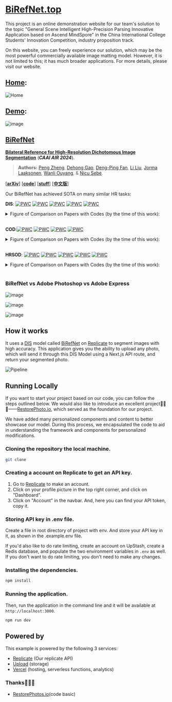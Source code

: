 # [BiRefNet.top](https://www.birefnet.top)
This project is an online demonstration website for our team's solution to the topic "General Scene Intelligent High-Precision Parsing Innovative Application based on Ascend MindSpore" in the China International College Students' Innovation Competition, industry proposition track. 

On this website, you can freely experience our solution, which may be the most powerful commercially available image matting model. However, it is not limited to this; it has much broader applications. For more details, please visit our website.

## [Home](https://www.birefnet.top):

![Home](https://github.com/Wenjun-Ji/DIS/assets/128712119/14948028-ba16-48be-9ec7-696499f8a552)

## [Demo](https://www.birefnet.top/segment):

![image](https://github.com/Wenjun-Ji/DIS/assets/128712119/85b7aa58-ad94-4103-91f9-f0269d56a887)

## [BiRefNet](https://github.com/ZhengPeng7/BiRefNet) 

[**Bilateral Reference for High-Resolution Dichotomous Image Segmentation**](https://arxiv.org/pdf/2401.03407.pdf) (___CAAI AIR 2024___).

> **Authors:**
> [Peng Zheng](https://scholar.google.com/citations?user=TZRzWOsAAAAJ),
> [Dehong Gao](https://scholar.google.com/citations?user=0uPb8MMAAAAJ),
> [Deng-Ping Fan](https://scholar.google.com/citations?user=kakwJ5QAAAAJ),
> [Li Liu](https://scholar.google.com/citations?user=9cMQrVsAAAAJ),
> [Jorma Laaksonen](https://scholar.google.com/citations?user=qQP6WXIAAAAJ),
> [Wanli Ouyang](https://scholar.google.com/citations?user=pw_0Z_UAAAAJ), &
> [Nicu Sebe](https://scholar.google.com/citations?user=stFCYOAAAAAJ).

[[**arXiv**](https://arxiv.org/abs/2401.03407)] [[**code**](https://github.com/ZhengPeng7/BiRefNet)] [[**stuff**](https://drive.google.com/drive/folders/1s2Xe0cjq-2ctnJBR24563yMSCOu4CcxM)]  [[**中文版**](https://drive.google.com/file/d/1aBnJ_R9lbnC2dm8dqD0-pzP2Cu-U1Xpt/view?usp=drive_link)] 

Our BiRefNet has achieved SOTA on many similar HR tasks:

**DIS**: [![PWC](https://img.shields.io/endpoint.svg?url=https://paperswithcode.com/badge/bilateral-reference-for-high-resolution/dichotomous-image-segmentation-on-dis-te1)](https://paperswithcode.com/sota/dichotomous-image-segmentation-on-dis-te1?p=bilateral-reference-for-high-resolution) [![PWC](https://img.shields.io/endpoint.svg?url=https://paperswithcode.com/badge/bilateral-reference-for-high-resolution/dichotomous-image-segmentation-on-dis-te2)](https://paperswithcode.com/sota/dichotomous-image-segmentation-on-dis-te2?p=bilateral-reference-for-high-resolution) [![PWC](https://img.shields.io/endpoint.svg?url=https://paperswithcode.com/badge/bilateral-reference-for-high-resolution/dichotomous-image-segmentation-on-dis-te3)](https://paperswithcode.com/sota/dichotomous-image-segmentation-on-dis-te3?p=bilateral-reference-for-high-resolution) [![PWC](https://img.shields.io/endpoint.svg?url=https://paperswithcode.com/badge/bilateral-reference-for-high-resolution/dichotomous-image-segmentation-on-dis-te4)](https://paperswithcode.com/sota/dichotomous-image-segmentation-on-dis-te4?p=bilateral-reference-for-high-resolution) [![PWC](https://img.shields.io/endpoint.svg?url=https://paperswithcode.com/badge/bilateral-reference-for-high-resolution/dichotomous-image-segmentation-on-dis-vd)](https://paperswithcode.com/sota/dichotomous-image-segmentation-on-dis-vd?p=bilateral-reference-for-high-resolution)

<details><summary>Figure of Comparison on Papers with Codes (by the time of this work):</summary><p>
<img src="https://drive.google.com/thumbnail?id=1DLt6CFXdT1QSWDj_6jRkyZINXZ4vmyRp&sz=w1620" />
<img src="https://drive.google.com/thumbnail?id=1gn5GyKFlJbMIkre1JyEdHDSYcrFmcLD0&sz=w1620" />
<img src="https://drive.google.com/thumbnail?id=16CVYYOtafEeZhHqv0am2Daku1n_exMP6&sz=w1620" />
<img src="https://drive.google.com/thumbnail?id=10K45xwPXmaTG4Ex-29ss9payA9yBnyLn&sz=w1620" />
<img src="https://drive.google.com/thumbnail?id=16EuyqKFJOqwMmagvfnbC9hUurL9pYLLB&sz=w1620" />
</details>
<br />

**COD**:[![PWC](https://img.shields.io/endpoint.svg?url=https://paperswithcode.com/badge/bilateral-reference-for-high-resolution/camouflaged-object-segmentation-on-cod)](https://paperswithcode.com/sota/camouflaged-object-segmentation-on-cod?p=bilateral-reference-for-high-resolution) [![PWC](https://img.shields.io/endpoint.svg?url=https://paperswithcode.com/badge/bilateral-reference-for-high-resolution/camouflaged-object-segmentation-on-nc4k)](https://paperswithcode.com/sota/camouflaged-object-segmentation-on-nc4k?p=bilateral-reference-for-high-resolution) [![PWC](https://img.shields.io/endpoint.svg?url=https://paperswithcode.com/badge/bilateral-reference-for-high-resolution/camouflaged-object-segmentation-on-camo)](https://paperswithcode.com/sota/camouflaged-object-segmentation-on-camo?p=bilateral-reference-for-high-resolution) [![PWC](https://img.shields.io/endpoint.svg?url=https://paperswithcode.com/badge/bilateral-reference-for-high-resolution/camouflaged-object-segmentation-on-chameleon)](https://paperswithcode.com/sota/camouflaged-object-segmentation-on-chameleon?p=bilateral-reference-for-high-resolution)

<details><summary>Figure of Comparison on Papers with Codes (by the time of this work):</summary><p>
<img src="https://drive.google.com/thumbnail?id=1DLt6CFXdT1QSWDj_6jRkyZINXZ4vmyRp&sz=w1620" />
<img src="https://drive.google.com/thumbnail?id=1gn5GyKFlJbMIkre1JyEdHDSYcrFmcLD0&sz=w1620" />
<img src="https://drive.google.com/thumbnail?id=16CVYYOtafEeZhHqv0am2Daku1n_exMP6&sz=w1620" />
</details>
<br />

**HRSOD**: [![PWC](https://img.shields.io/endpoint.svg?url=https://paperswithcode.com/badge/bilateral-reference-for-high-resolution/rgb-salient-object-detection-on-davis-s)](https://paperswithcode.com/sota/rgb-salient-object-detection-on-davis-s?p=bilateral-reference-for-high-resolution) [![PWC](https://img.shields.io/endpoint.svg?url=https://paperswithcode.com/badge/bilateral-reference-for-high-resolution/rgb-salient-object-detection-on-hrsod)](https://paperswithcode.com/sota/rgb-salient-object-detection-on-hrsod?p=bilateral-reference-for-high-resolution) [![PWC](https://img.shields.io/endpoint.svg?url=https://paperswithcode.com/badge/bilateral-reference-for-high-resolution/rgb-salient-object-detection-on-uhrsd)](https://paperswithcode.com/sota/rgb-salient-object-detection-on-uhrsd?p=bilateral-reference-for-high-resolution) [![PWC](https://img.shields.io/endpoint.svg?url=https://paperswithcode.com/badge/bilateral-reference-for-high-resolution/salient-object-detection-on-duts-te)](https://paperswithcode.com/sota/salient-object-detection-on-duts-te?p=bilateral-reference-for-high-resolution) [![PWC](https://img.shields.io/endpoint.svg?url=https://paperswithcode.com/badge/bilateral-reference-for-high-resolution/salient-object-detection-on-dut-omron)](https://paperswithcode.com/sota/salient-object-detection-on-dut-omron?p=bilateral-reference-for-high-resolution)

<details><summary>Figure of Comparison on Papers with Codes (by the time of this work):</summary><p>
<img src="https://drive.google.com/thumbnail?id=1hNfQtlTAHT4-AVbk_47852zyRp1NOFLs&sz=w1620" />
<img src="https://drive.google.com/thumbnail?id=1bcVldUAxYkMI3OMTyaP_jNuOugDfYj-d&sz=w1620" />
<img src="https://drive.google.com/thumbnail?id=1p1zgyVz27cGEqQMtOKzm_6zoYK3Sw_Zk&sz=w1620" />
<img src="https://drive.google.com/thumbnail?id=1TubAvcoEbH_mHu3I-AxflnB71nkf35jJ&sz=w1620" />
<img src="https://drive.google.com/thumbnail?id=1A3V9HjVtcMQdnGPwuy-DBVhwKuo0q2lT&sz=w1620" />
</details>
<br />

### BiRefNet vs Adobe Photoshop vs Adobe Express

![image](https://github.com/Wenjun-Ji/DIS/assets/128712119/65a4c23e-1687-4209-bc83-0d1762a35cdf)

![image](https://github.com/Wenjun-Ji/DIS/assets/128712119/e17a3cbd-24ce-4171-b153-8b662d6ce52e)

![image](https://github.com/Wenjun-Ji/DIS/assets/128712119/377a1a52-8038-4226-9787-725aebd2bce6)


## How it works

It uses a [DIS](https://paperswithcode.com/task/dichotomous-image-segmentation) model called [BiRefNet](https://github.com/ZhengPeng7/BiRefNet) on [Replicate](https://replicate.com/) to segment images with high accuracy. This application gives you the ability to upload any photo, which will send it through this DIS Model using a Next.js API route, and return your segmented photo.

![Pipeline](https://github.com/Wenjun-Ji/DIS/assets/128712119/6f49fb9a-a24d-4fbd-85cc-0d54f2adad7c)

## Running Locally
If you want to start your project based on our code, you can follow the steps outlined below. We would also like to introduce an excellent project🥰🥰🥰——[RestorePhoto.io](https://www.restorephotos.io/), which served as the foundation for our project.

We have added many personalized components and content to better showcase our model. During this process, we encapsulated the code to aid in understanding the framework and components for personalized modifications. 

### Cloning the repository the local machine.

```bash
git clone
```

### Creating a account on Replicate to get an API key.

1. Go to [Replicate](https://replicate.com/) to make an account.
2. Click on your profile picture in the top right corner, and click on "Dashboard".
3. Click on "Account" in the navbar. And, here you can find your API token, copy it.

### Storing API key in .env file.

Create a file in root directory of project with env. And store your API key in it, as shown in the .example.env file.

If you'd also like to do rate limiting, create an account on UpStash, create a Redis database, and populate the two environment variables in `.env` as well. If you don't want to do rate limiting, you don't need to make any changes.

### Installing the dependencies.

```bash
npm install
```

### Running the application.

Then, run the application in the command line and it will be available at `http://localhost:3000`.

```bash
npm run dev
```

## Powered by

This example is powered by the following 3 services:

- [Replicate](https://replicate.com/men1scus/birefnet) (Our replicate API)
- [Upload](https://upload.io) (storage)
- [Vercel](https://vercel.com) (hosting, serverless functions, analytics)

### Thanks🥰🥰🥰
- [RestorePhotos.io](https://restorephotos.io/)(code basic)
